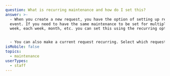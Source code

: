 ```yaml
---
question: What is recurring maintenance and how do I set this?
answer: >-
  - When you create a new request, you have the option of setting up recurring
  event. If you need to have the same maintenance to be set for multiple times a
  week, each week, month, etc. you can set this using the recurring option. 


  - You can also make a current request recurring. Select which request you would like to make recurring, click on view details, click the edit button on the far right-hand side of the request and set recurring how often you would like it to recur. 
isMobile: false
topics:
  - maintenance
userTypes:
  - staff
---
```

